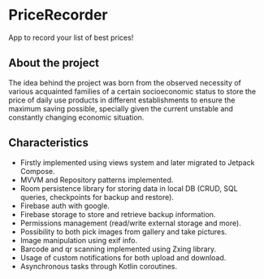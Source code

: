 # PriceRecorder
App to record your list of best prices!

## About the project
The idea behind the project was born from the observed necessity of various acquainted families of a certain socioeconomic status to store the price of daily use products in different establishments to ensure the maximum saving possible, specially given the current unstable and constantly changing economic situation.

## Characteristics
- Firstly implemented using views system and later migrated to Jetpack Compose.
- MVVM and Repository patterns implemented.
- Room persistence library for storing data in local DB (CRUD, SQL queries, checkpoints for backup and restore).
- Firebase auth with google.
- Firebase storage to store and retrieve backup information.
- Permissions management (read/write external storage and more).
- Possibility to both pick images from gallery and take pictures.
- Image manipulation using exif info.
- Barcode and qr scanning implemented using Zxing library.
- Usage of custom notifications for both upload and download.
- Asynchronous tasks through Kotlin coroutines.